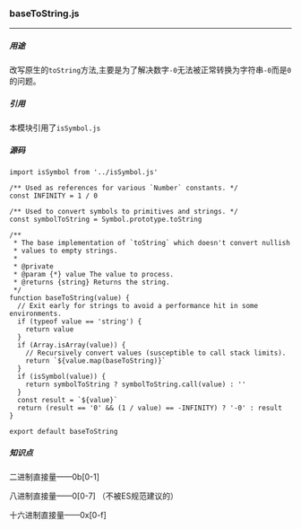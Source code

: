 ### baseToString.js
---
##### 用途
改写原生的`toString`方法,主要是为了解决数字`-0`无法被正常转换为字符串`-0`而是`0`的问题。

##### 引用
本模块引用了`isSymbol.js`

##### 源码
```
import isSymbol from '../isSymbol.js'

/** Used as references for various `Number` constants. */
const INFINITY = 1 / 0

/** Used to convert symbols to primitives and strings. */
const symbolToString = Symbol.prototype.toString

/**
 * The base implementation of `toString` which doesn't convert nullish
 * values to empty strings.
 *
 * @private
 * @param {*} value The value to process.
 * @returns {string} Returns the string.
 */
function baseToString(value) {
  // Exit early for strings to avoid a performance hit in some environments.
  if (typeof value == 'string') {
    return value
  }
  if (Array.isArray(value)) {
    // Recursively convert values (susceptible to call stack limits).
    return `${value.map(baseToString)}`
  }
  if (isSymbol(value)) {
    return symbolToString ? symbolToString.call(value) : ''
  }
  const result = `${value}`
  return (result == '0' && (1 / value) == -INFINITY) ? '-0' : result
}

export default baseToString
```

##### 知识点
二进制直接量——0b[0-1]

八进制直接量——0[0-7] （不被ES规范建议的）

十六进制直接量——0x[0-f]